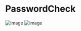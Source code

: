 # PasswordCheck
![image](https://user-images.githubusercontent.com/109750332/226425986-cb1515be-142d-4a38-8c0c-938bb1bd809a.png)
![image](https://user-images.githubusercontent.com/109750332/226426184-9ba42235-09bf-46cb-a685-d897acacbabb.png)
